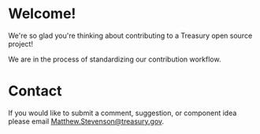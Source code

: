 # Welcome!

We're so glad you're thinking about contributing to a Treasury open source project! 

We are in the process of standardizing our contribution workflow.

# Contact 

If you would like to submit a comment, suggestion, or component idea please email Matthew.Stevenson@treasury.gov.
